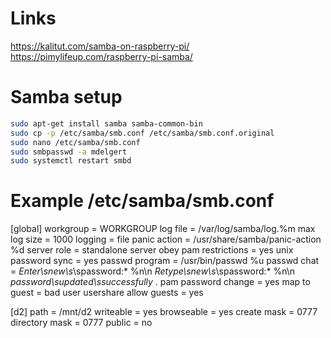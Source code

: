 # Links
https://kalitut.com/samba-on-raspberry-pi/
https://pimylifeup.com/raspberry-pi-samba/

# Samba setup
```bash
sudo apt-get install samba samba-common-bin
sudo cp -p /etc/samba/smb.conf /etc/samba/smb.conf.original
sudo nano /etc/samba/smb.conf
sudo smbpasswd -a mdelgert
sudo systemctl restart smbd
```

# Example /etc/samba/smb.conf
[global]
   workgroup = WORKGROUP
   log file = /var/log/samba/log.%m
   max log size = 1000
   logging = file
   panic action = /usr/share/samba/panic-action %d
   server role = standalone server
   obey pam restrictions = yes
   unix password sync = yes
   passwd program = /usr/bin/passwd %u
   passwd chat = *Enter\snew\s*\spassword:* %n\n *Retype\snew\s*\spassword:* %n\n *password\supdated\ssuccessfully* .
   pam password change = yes
   map to guest = bad user
   usershare allow guests = yes
   
[d2]
   path = /mnt/d2
   writeable = yes
   browseable = yes
   create mask = 0777
   directory mask = 0777
   public = no